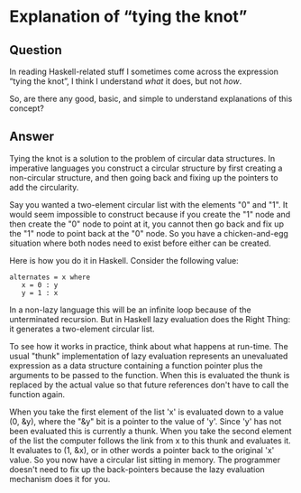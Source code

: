 
# Explanation of &#x201C;tying the knot&#x201D;

## Question
        
In reading Haskell-related stuff I sometimes come across the expression “tying the knot”, I think I understand _what_ it does, but not _how_.

So, are there any good, basic, and simple to understand explanations of this concept?

## Answer
        
Tying the knot is a solution to the problem of circular data structures. In imperative languages you construct a circular structure by first creating a non-circular structure, and then going back and fixing up the pointers to add the circularity.

Say you wanted a two-element circular list with the elements "0" and "1". It would seem impossible to construct because if you create the "1" node and then create the "0" node to point at it, you cannot then go back and fix up the "1" node to point back at the "0" node. So you have a chicken-and-egg situation where both nodes need to exist before either can be created.

Here is how you do it in Haskell. Consider the following value:

    alternates = x where
       x = 0 : y
       y = 1 : x
    

In a non-lazy language this will be an infinite loop because of the unterminated recursion. But in Haskell lazy evaluation does the Right Thing: it generates a two-element circular list.

To see how it works in practice, think about what happens at run-time. The usual "thunk" implementation of lazy evaluation represents an unevaluated expression as a data structure containing a function pointer plus the arguments to be passed to the function. When this is evaluated the thunk is replaced by the actual value so that future references don't have to call the function again.

When you take the first element of the list 'x' is evaluated down to a value (0, &y), where the "&y" bit is a pointer to the value of 'y'. Since 'y' has not been evaluated this is currently a thunk. When you take the second element of the list the computer follows the link from x to this thunk and evaluates it. It evaluates to (1, &x), or in other words a pointer back to the original 'x' value. So you now have a circular list sitting in memory. The programmer doesn't need to fix up the back-pointers because the lazy evaluation mechanism does it for you.
